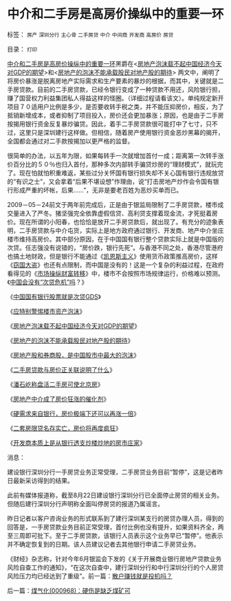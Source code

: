 # 中介和二手房是高房价操纵中的重要一环

标签： `房产` `深圳分行` `主心骨` `二手房贷` `中介` `中间商` `开发商` `高房价` `房贷` 

目录： `打印`

[中介和二手房是高房价操纵中的重要一环](../../../2007/8/31/中介和二手房是高房价操纵中的重要一环.md)黑爵在<[房地产泡沫载不起中国经济今天对GDP的期望](../../../2007/8/28/房地产泡沫载不起中国经济今天对GDP的期望.md)>和<[房地产的泡沫不能承载股民对地产股的期待](../../../2007/8/29/房地产的泡沫不能承载股民对地产股的期待.md)>
两文中，阐明了将房价暴涨是脱离房地产实际需求和生产要素的暴炒的根据，而其中，关键就是二手房贷款。目前的二手房贷款，已经令银行变成了一种贷款不用还，风险银行担，赚了国营权力利益集团私人得益这样的怪圈。（详细过程请看该文）。单纯规定新开项目７０适用户比例是多少，是否要收转手税之类，并不能压抑房价，相反，为了抵销新增成本，或者抑制了项目投入，房价还会更加暴涨；原因，也是由于二手房按揭用银行资金反复暴炒骗贷。因此，着手二手房贷款很可能打中了七寸，只不过，这里只是深圳建行这样做。但相信，随着房产使用银行资金恶炒黑幕的揭开，全国都会通过对二手款按揭加以更严格的监督。

很简单的办法，以五年为限，如果每转手一次就增加首付一成；距离第一次转手涨价百分比的５０％也归入首付，那种多次内部转手骗贷炒房的“理财模式”，就玩完了。现在怕就怕积重难返，某些过分关怀国有银行损失却不关心国有银行违规放贷的“有识之士”，又会拿着“后果不堪设想”作理由，说“打击房地产炒作会令国有银行形成严重的坏帐，后果……”，无非是要老百姓为恶炒买单而已。

2009－05－24前文于两年前完成后，正是由于银监局限制了二手房贷款，楼市成交量进入了严冬。猪坚强完全依靠虚假信贷、高利贷支撑着现金流，才死挺着房价。现在所谓的小阳春，也恰恰是放开二手房贷款后，就出现了。有充分的迹象表明，二手房贷款与中介屯货，实际上是地方政府通过银行、开发商、地产中介坐庄楼市维持高房价。其中部分原因，在于中国国有银行整个贷款实际上就是中国版的次贷。任志强没有说错的，“房价跌，银行先死”。与香港不同之处，香港尽管港府也搞土地财政，但是银行不能通过《[凯恩斯主义](http://blog.sina.com.cn/s/blog_5563a64d0100cinq.html)》使用货币政策推高房价，这样《[窃国大盗](../../../2009/4/24/费雪教条和凯恩斯主义.md)》也还有点限制，而中国是没有的！这是一个复杂的利益过程，在政府看得见的《[市场操纵财富转移](../../../2009/4/7/市场规范，市场干预和财富转移.md)》中，楼市不会按照市场规律运行，价格难以预测。《[中国会没有“次贷危机”吗](../../../2008/12/3/中国会没有“次贷危机”吗？.md)？》

《[中国国有银行股票就是次贷GDS](../../../2007/8/29/更严重的次贷危机离中国并不远.md)》

《[应特别警惕楼市资产泡沫](../../../2007/8/29/樊纲：应特别警惕股市和楼市资产泡沫.md)》

《[房地产泡沫载不起中国经济今天对GDP的期望](../../../2007/8/28/房地产泡沫载不起中国经济今天对GDP的期望.md)》

《[房地产的泡沫不能承载股民对地产股的期待](../../../2007/8/29/房地产的泡沫不能承载股民对地产股的期待.md)》

《[房地产股和券商股，是中国股市中最大的泡沫](../../../2007/8/31/房地产股和券商股，是中国股市中最大的泡沫.md)》

《[二手房贷款与房价正关联说明了什么](../../../2007/8/31/中介和二手房是高房价操纵中的重要一环.md)》

《[潘石屹称盘活二手房可使北京房](../../../2008/1/20/二手房减免交易税可使北京房价降一半.md)》

《[房地产中介成了房价狂涨的催化剂](../../../2007/9/30/房地产中介成了房价狂涨的催化剂.md)》

《[硬需求来自银行，房价极端下还可以再涨一倍](../../../2008/5/27/硬需求来自银行信贷任务，房价极端下还可以再涨一倍.md)》

《[二套房限贷名存实亡，房价将再度疯狂](../../../2007/10/13/二套房限贷何时名存实亡，房价何日再度疯狂.md)》

《[开发商本质上是从银行透支炒楼炒地的房市庄家](../../../2008/8/5/开发商本质上是从银行透支炒楼炒地的房市庄家.md)》





消息：

建设银行深圳分行一手房贷业务正常受理，二手房贷业务目前“暂停”，这是记者昨日最新采访得到的结果。

此前有媒体报道称，截至8月22日建设银行深圳分行已全面停止房贷的相关业务。但随后建行深圳分行声明称全面叫停房贷的报道乃属谣言。

昨日记者以客户咨询业务的形式联系到了建行深圳某支行的房贷办理人员，得到的回答是，一手房贷款业务目前正常受理，首付比例也没有提升，如果资料齐全，两至三周即可批下。至于二手房贷款，该银行人员表示这个业务早已“暂停”。他表示并不确定恢复到的日期。该人员建议记者去其他银行申请二手房贷业务。

《财经》杂志称，针对今年6月银监会下发的《关于开展商业银行房地产贷款业务风险自查工作的通知》，“在这次自查中，建行深圳分行和中行深圳分行的个人房贷风险压力均已经达到了重级”。前一篇：[散户赚钱就是投机吗？](../../../2007/8/30/散户赚钱就是投机吗？.md)

后一篇：[煤气化(000968)：硬伤是缺乏煤矿可](../../../2007/8/31/煤气化(000968)：硬伤是缺乏煤矿可.md)